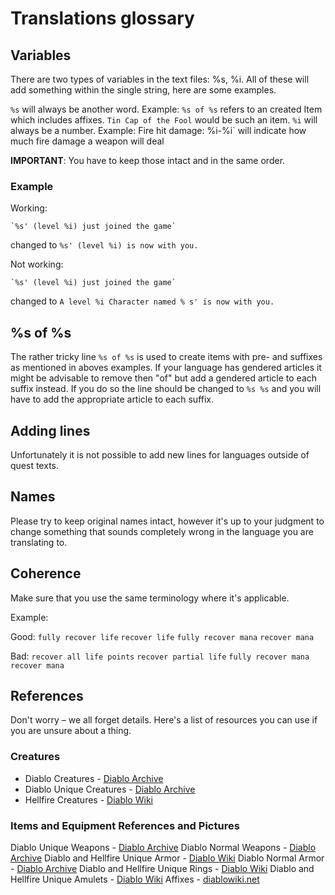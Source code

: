 # Translations glossary

## Variables

There are two types of variables in the text files: %s, %i. All of these will add something within the single string, here are some examples. 

`%s` will always be another word. Example: `%s of %s` refers to an created Item which includes affixes. `Tin Cap of the Fool` would be such an item.
`%i` will always be a number. Example: Fire hit damage: %i-%i` will indicate how much fire damage a weapon will deal

**IMPORTANT**: You have to keep those intact and in the same order. 

### Example

Working:

	`%s' (level %i) just joined the game`
changed to
	`%s' (level %i) is now with you.`

Not working:

	`%s' (level %i) just joined the game`
changed to
	`A level %i Character named % s' is now with you.`

## %s of %s

The rather tricky line `%s of %s` is used to create items with pre- and suffixes as mentioned in aboves examples. If your language has gendered articles it might be advisable to remove then "of" but add a gendered article to each suffix instead. If you do so the line should be changed to `%s %s` and you will have to add the appropriate article to each suffix.

## Adding lines

Unfortunately it is not possible to add new lines for languages outside of quest texts.
	
## Names

Please try to keep original names intact, however it's up to your judgment to change something that sounds completely wrong in the language you are translating to.

## Coherence

Make sure that you use the same terminology where it's applicable. 

Example:

Good:
	`fully recover life`
	`recover life`
	`fully recover mana`
	`recover mana`

Bad:
	`recover all life points`
	`recover partial life`
	`fully recover mana`
	`recover mana`

## References

Don't worry – we all forget details. Here's a list of resources you can use if you are unsure about a thing.

### Creatures
* Diablo Creatures - [Diablo Archive](https://diablo-archive.fandom.com/wiki/Monsters_(Diablo_I))
* Diablo Unique Creatures - [Diablo Archive](https://diablo-archive.fandom.com/wiki/Category:Diablo_I_Unique_Monsters)
* Hellfire Creatures - [Diablo Wiki](https://diablo.fandom.com/wiki/Hellfire_Bestiary)


### Items and Equipment References and Pictures
Diablo Unique Weapons - [Diablo Archive](https://diablo-archive.fandom.com/wiki/Unique_Weapons_(Diablo_I))
Diablo Normal Weapons - [Diablo Archive](https://diablo-archive.fandom.com/wiki/Normal_Weapons_(Diablo_I))
Diablo and Hellfire Unique Armor - [Diablo Wiki](https://diablo.fandom.com/wiki/List_of_Unique_Body_Armor_(Diablo_I))
Diablo Normal Armor - [Diablo Archive](https://diablo-archive.fandom.com/wiki/Normal_Armor_(Diablo_I))
Diablo and Hellfire Unique Rings - [Diablo Wiki](https://diablo.fandom.com/wiki/List_of_Unique_Rings_(Diablo_I))
Diablo and Hellfire Unique Amulets - [Diablo Wiki](https://diablo.fandom.com/wiki/List_of_Unique_Amulets_(Diablo_I))
Affixes - [diablowiki.net](https://diablo2.diablowiki.net/D1_Modifiers)
